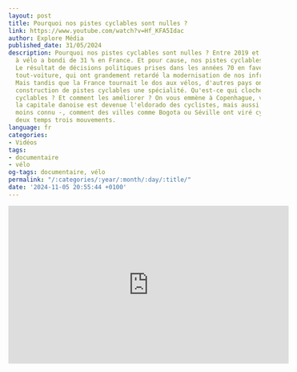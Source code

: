 ```yaml
---
layout: post
title: Pourquoi nos pistes cyclables sont nulles ?
link: https://www.youtube.com/watch?v=Hf_KFA5Idac
author: Explore Média
published_date: 31/05/2024
description: Pourquoi nos pistes cyclables sont nulles ? Entre 2019 et 2022, la mortalité
  à vélo a bondi de 31 % en France. Et pour cause, nos pistes cyclables sont dangereuses.
  Le résultat de décisions politiques prises dans les années 70 en faveur du modèle
  tout-voiture, qui ont grandement retardé la modernisation de nos infrastructures.
  Mais tandis que la France tournait le dos aux vélos, d'autres pays ont fait de la
  construction de pistes cyclables une spécialité. Qu'est-ce qui cloche avec nos pistes
  cyclables ? Et comment les améliorer ? On vous emmène à Copenhague, voir comment
  la capitale danoise est devenue l'eldorado des cyclistes, mais aussi - et c'est
  moins connu -, comment des villes comme Bogota ou Séville ont viré cyclistes en
  deux temps trois mouvements.
language: fr
categories:
- Vidéos
tags:
- documentaire
- vélo
og-tags: documentaire, vélo
permalink: "/:categories/:year/:month/:day/:title/"
date: '2024-11-05 20:55:44 +0100'
---
```


<iframe width="560" height="315" src="https://www.youtube.com/embed/Hf_KFA5Idac?si=pIxMeqyLrcNQvI8d" title="YouTube video player" frameborder="0" allow="accelerometer; autoplay; clipboard-write; encrypted-media; gyroscope; picture-in-picture; web-share" referrerpolicy="strict-origin-when-cross-origin" allowfullscreen></iframe>